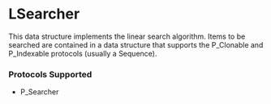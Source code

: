 # LSearcher

This data structure implements the linear search algorithm. Items to be searched are contained in a data structure that supports the P_Clonable and P_Indexable protocols (usually a Sequence). 

### Protocols Supported

- P_Searcher
